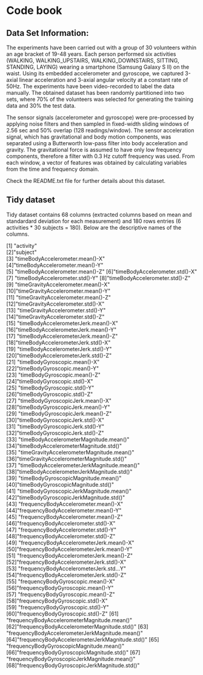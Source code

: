 # Code book

## Data Set Information:

The experiments have been carried out with a group of 30 volunteers within an age bracket of 19-48 years. Each person performed six activities (WALKING, WALKING_UPSTAIRS, WALKING_DOWNSTAIRS, SITTING, STANDING, LAYING) wearing a smartphone (Samsung Galaxy S II) on the waist. Using its embedded accelerometer and gyroscope, we captured 3-axial linear acceleration and 3-axial angular velocity at a constant rate of 50Hz. The experiments have been video-recorded to label the data manually. The obtained dataset has been randomly partitioned into two sets, where 70% of the volunteers was selected for generating the training data and 30% the test data. 

The sensor signals (accelerometer and gyroscope) were pre-processed by applying noise filters and then sampled in fixed-width sliding windows of 2.56 sec and 50% overlap (128 readings/window). The sensor acceleration signal, which has gravitational and body motion components, was separated using a Butterworth low-pass filter into body acceleration and gravity. The gravitational force is assumed to have only low frequency components, therefore a filter with 0.3 Hz cutoff frequency was used. From each window, a vector of features was obtained by calculating variables from the time and frequency domain.

Check the README.txt file for further details about this dataset. 

## Tidy dataset
Tidy dataset contains 68 columns (extracted columns based on mean and standardard deviation for each measurement) and 180 rows entries (6 activities * 30 subjects = 180). Below are the descriptive names of the columns.

 [1] "activity"                                       
 [2]"subject"                                       
 [3] "timeBodyAccelerometer.mean()-X" 
 [4]"timeBodyAccelerometer.mean()-Y"                
 [5] "timeBodyAccelerometer.mean()-Z" 
 [6]"timeBodyAccelerometer.std()-X"                 
 [7] "timeBodyAccelerometer.std()-Y" 
 [8]"timeBodyAccelerometer.std()-Z"                 
 [9] "timeGravityAccelerometer.mean()-X" 
 [10]"timeGravityAccelerometer.mean()-Y"             
[11] "timeGravityAccelerometer.mean()-Z" 
[12]"timeGravityAccelerometer.std()-X"              
[13] "timeGravityAccelerometer.std()-Y"  
[14]"timeGravityAccelerometer.std()-Z"              
[15] "timeBodyAccelerometerJerk.mean()-X" 
[16]"timeBodyAccelerometerJerk.mean()-Y"            
[17] "timeBodyAccelerometerJerk.mean()-Z" 
[18]"timeBodyAccelerometerJerk.std()-X"             
[19] "timeBodyAccelerometerJerk.std()-Y"
[20]"timeBodyAccelerometerJerk.std()-Z"             
[21] "timeBodyGyroscopic.mean()-X"   
[22]"timeBodyGyroscopic.mean()-Y"                   
[23] "timeBodyGyroscopic.mean()-Z"  
[24]"timeBodyGyroscopic.std()-X"                    
[25] "timeBodyGyroscopic.std()-Y"  
[26]"timeBodyGyroscopic.std()-Z"                    
[27] "timeBodyGyroscopicJerk.mean()-X" 
[28]"timeBodyGyroscopicJerk.mean()-Y"               
[29] "timeBodyGyroscopicJerk.mean()-Z"  
[30]"timeBodyGyroscopicJerk.std()-X"     
[31] "timeBodyGyroscopicJerk.std()-Y"   
[32]"timeBodyGyroscopicJerk.std()-Z"                
[33] "timeBodyAccelerometerMagnitude.mean()" 
[34]"timeBodyAccelerometerMagnitude.std()"          
[35] "timeGravityAccelerometerMagnitude.mean()" 
[36]"timeGravityAccelerometerMagnitude.std()"       
[37] "timeBodyAccelerometerJerkMagnitude.mean()" 
[38]"timeBodyAccelerometerJerkMagnitude.std()"      
[39] "timeBodyGyroscopicMagnitude.mean()"   
[40]"timeBodyGyroscopicMagnitude.std()"             
[41] "timeBodyGyroscopicJerkMagnitude.mean()"  
[42]"timeBodyGyroscopicJerkMagnitude.std()"         
[43] "frequencyBodyAccelerometer.mean()-X"  
[44]"frequencyBodyAccelerometer.mean()-Y"           
[45] "frequencyBodyAccelerometer.mean()-Z"  
[46]"frequencyBodyAccelerometer.std()-X"            
[47] "frequencyBodyAccelerometer.std()-Y"   
[48]"frequencyBodyAccelerometer.std()-Z"            
[49] "frequencyBodyAccelerometerJerk.mean()-X"  
[50]"frequencyBodyAccelerometerJerk.mean()-Y"       
[51] "frequencyBodyAccelerometerJerk.mean()-Z"  
[52]"frequencyBodyAccelerometerJerk.std()-X"        
[53] "frequencyBodyAccelerometerJerk.std...Y"   
[54]"frequencyBodyAccelerometerJerk.std()-Z"        
[55] "frequencyBodyGyroscopic.mean()-X"     
[56]"frequencyBodyGyroscopic.mean()-Y"              
[57] "frequencyBodyGyroscopic.mean()-Z"      
[58]"frequencyBodyGyroscopic.std()-X"               
[59] "frequencyBodyGyroscopic.std()-Y"
[60]"frequencyBodyGyroscopic.std()-Z"
[61] "frequencyBodyAccelerometerMagnitude.mean()"
[62]"frequencyBodyAccelerometerMagnitude.std()"
[63] "frequencyBodyAccelerometerJerkMagnitude.mean()"
[64]"frequencyBodyAccelerometerJerkMagnitude.std()"
[65] "frequencyBodyGyroscopicMagnitude.mean()"
[66]"frequencyBodyGyroscopicMagnitude.std()"
[67] "frequencyBodyGyroscopicJerkMagnitude.mean()"
[68]"frequencyBodyGyroscopicJerkMagnitude.std()" 
